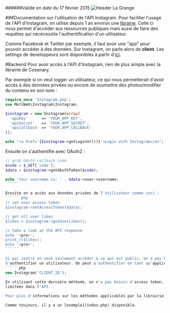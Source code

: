 ######Valide en date du 17 février 2015
![Header La Grange](http://clients.la-grange.ca/grange/grange_header.jpg "Header La Grange")

###Documentation sur l'utilisation de l'API Instagram.
Pour faciliter l'usage de l'API d'Instagram, on utilise depuis 1 an environ une [librairie](https://github.com/cosenary/Instagram-PHP-API).
Celle ci nous permet d'accéder aux ressources publiques mais aussi de faire des requêtes qui nécécessite 
l'authentification d'un utilisateur.

Comme Facebook et Twitter par exemple, il faut avoir une "app" pour pouvoir accéder à des données. Sur 
Instagram, on parle alors de **client**. Les settings de developpeurs sont disponibles à partir d'[ici](http://instagram.com/developer).

#Backend
Pour avoir accès à l'API d'Instagram, rien de plus simple avec la librairie de Cosenary.

Par exemple si on veut logger un utilisateur, ce qui nous permetterait d'avoir accès à des données privées
ou encore de soumettre des photos/modifier du contenu en son nom :
```````php
require_once 'Instagram.php';
use MetzWeb\Instagram\Instagram;

$instagram = new Instagram(array(
  'apiKey'      => 'YOUR_APP_KEY',
  'apiSecret'   => 'YOUR_APP_SECRET',
  'apiCallback' => 'YOUR_APP_CALLBACK'
));

echo "<a href='{$instagram->getLoginUrl()}'>Login with Instagram</a>";
```````

Ensuite on s'authentifie avec OAuth2 :
```````php
// grab OAuth callback code
$code = $_GET['code'];
$data = $instagram->getOAuthToken($code);

echo 'Your username is: ' . $data->user->username;
``````

Ensuite on a accès aux données privées de l'utilisateur comme ceci :
```````php
// set user access token
$instagram->setAccessToken($data);

// get all user likes
$likes = $instagram->getUserLikes();

// take a look at the API response
echo '<pre>';
print_r($likes);
echo '<pre>';
``````

Si par contre on veut seulement accéder à ce qui est public, on a pas besoin
d'authentifier un utilisateur. On peut s'authentifier en tant qu'application comme ceci:
``````php
new Instagram('CLIENT_ID');
``````
En utilisant cette dernière méthode, on n'a pas besoin d'access token, mais nos actions sont 
limitées dans l'API.

Pour plus d'informations sur les méthodes applicables par la librairie, voir [ici](https://github.com/cosenary/Instagram-PHP-API#available-methods).

Comme toujours, il y a un [exemple](index.php) disponible.